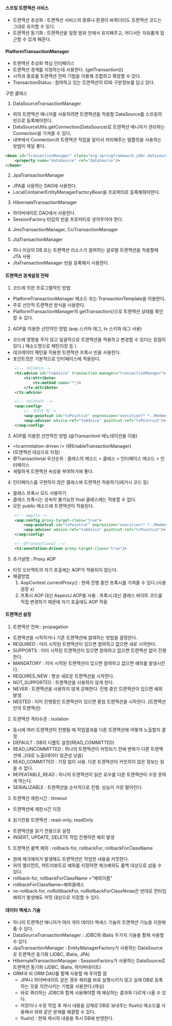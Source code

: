 #### 스프링 트랜잭션 서비스

- 트랜잭션 추상화 : 트랜잭션 서비스의 종류나 환경이 바뀌더라도 트랜잭션 코드는 그대로 유지할 수 있다.
- 트랜잭션 동기화 : 트랜잭션을 일정 범위 안에서 유지해주고, 어디서든 자유롭게 접근할 수 있게 해준다.

#### PlatformTransactionManager 

- 트랜잭션 추상화 핵심 인터페이스
- 트랜잭션 경계를 지정하는데 사용한다. (getTransaction())
- 시작과 종료를 트랜잭션 전파 기법을 이용해 조합하고 확장할 수 있다.
- TransactionStatus : 참여하고 있는 트랜잭션의 ID와 구분정보를 담고 있다.

구현 클래스

1. DataSourceTransactionManager
- 위의 트랜잭션 매니저를 사용하려면 트랜잭션을 적용할 DataSource를 스프링의 빈으로 등록해야한다.
- DataSourceUtils.getConnection(DataSource)로 트랜잭션 매니저가 관리하는 Connection을 가져올 수 있다.
- 내부에서 Connection과 트랜잭션 작업을 알아서 처리해주는 템플릿을 사용하는 방법이 제일 좋다.

``` xml
<bean id="transactionManager" class="org.springframework.jdbc.datasource.DataSourceTransactionManager">
    <property name="dataSource" ref="dataSource"/>
</bean>
```

2. JpaTransactionManager
- JPA를 사용하는 DAO에 사용한다.
- LocalContainerEntityManagerFactoryBean을 프로퍼티로 등록해줘야한다.

3. HibernateTransactionManager
- 하이버네이트 DAO에서 사용한다.
- SessionFactory 타입의 빈을 프로퍼티로 넣어주어야 한다.

4. JmsTransactionManager, CciTransactionManager

5. JtaTransactionManager
- 하나 이상의 DB 또는 트랜잭션 리소스가 참여하는 글로벌 트랜잭션을 적용할때 JTA 사용
- JtaTransactionManager 빈을 등록해서 사용한다.

#### 트랜잭션 경계설정 전략

1. 코드에 의한 프로그램적인 방법
- PlatformTransactionManager 메소드 또는 TransactionTemplate을 이용한다.
- 주로 선언적 트랜잭션 방식을 사용한다.
- PlatformTransactionManager의 getTransaction()으로 트랜잭션 상태를 확인할 수 있다.

2. AOP를 이용한 선언적인 방법 (aop 스키마 태그, tx 스키파 태그 사용)
- 코드에 영향을 주지 않고 일괄적으로 트랜잭션을 적용하고 변경할 수 있다는 장점이 있다.( 메소드명으로 패턴지정 등 )
- 데코레이터 패턴을 적용한 트랜잭션 프록시 빈을 사용한다.
- 포인트컷은 기본적으로 인터페이스에 적용된다.

```xml
    <!-- 어드바이스-->
    <tx:advice id="txAdvice" transaction-manager="transactionManager">
        <tx:attribute>
            <tx:method name="*"/>
        </tx:attribute>
    </tx:advice>

    <!-- 어드바이저 -->
    <aop:config>
        <!--포인트 컷-->
        <aop:pointcut id="txPointcut" expression="execution(* *..MemberDao.*(..))"/>
        <aop:advisor advice-ref="txAdvice" pointcut-ref="txPointcut"/>
    </aop:config>
```

3. AOP를 이용한 선언적인 방법 (@Transactionl 애노테이션을 이용)
- <tx:annotation-driven \/> (@EnableTransactionManager)
- (트앤잭션 대상으로 지정) 
- @Transactional 우선순위 : 클래스의 메소드 > 클래스 > 인터페이스 메소드 > 인터페이스
- 세밀하게 트랜젝션 속성을 부여하기에 좋다.

4. 인터페이스를 구현하지 않은 클래스에 트랜잭션 적용하기(레거시 코드 등)
- 클래스 프록시 모드 사용하기
- 클래스 프록시는 상속이 불가능한 final 클래스에는 적용할 수 없다.
- 모든 public 메소드에 트랜잭션이 적용된다.

```xml
    <!-- aop/tx-->
    <aop:config proxy-target-class="true">
        <aop:pointcut id="txPointcut" expression="execution(* *..MemberDao.*(..))"/>
        <aop:advisor advice-ref="txAdvice" pointcut-ref="txPointcut"/>
    </aop:config>

    <!--@Transactional -->
    <tx:annotation-driven proxy-target-class="true"/> 
```

5. 추가설명 : Proxy AOP
- 타킷 오브젝트의 자기 호출에는 AOP가 적용되지 않는다.
- 해결방법 
    1. AopContext.currentProxy() : 현재 진행 중인 프록시를 가져올 수 있다.(사용 권장 x)
    2. 프록시 AOP 대신 AspectJ AOP를 사용 : 프록시 대신 클래스 바이트 코드를 직접 변경하기 때문에 자기 호출에도 AOP 적용 

#### 트랜잭션 설정

1. 트랜잭션 전파 : propagation
- 트랜잭션을 시작하거나 기존 트랜잭션에 참여하는 방법을 결정한다.
- REQUIRED : 미리 시작된 트랜잭션이 있으면 참여하고 없으면 새로 시작한다.
- SUPPORTS : 이미 시작된 트랜잭션이 있으면 참여하고 없으면 트랜잭션 없이 진행한다.
- MANDATORY : 이미 시작된 트랜잭션이 있으면 참여하고 없으면 예외를 발생시킨다.
- REQUIRES_NEW : 항상 새로운 트랜잭션을 시작한다.
- NOT_SUPPORTED : 트랜잭션을 사용하지 않게 한다.
- NEVER : 트랜잭션을 사용하지 않게 강제한다. 진행 중인 트랜잭션이 있으면 예외 발생.
- NESTED : 이미 진행중인 트랜잭션이 있으면 중첩 트랜잭션을 시작한다. (트랜잭션 안의 트랜잭션)

2. 트랜잭션 격리수준 : isolation
- 동시에 여러 트랜잭션이 진행될 때 작업결과를 다른 트랜잭션에 어떻게 노출할지 결정
- DEFAULT : DB의 디폴트 설정(READ_COMMITTED)
- READ_UNCOMMITTED : 하나의 트랜잭션이 커밋되기 전에 변화가 다른 트랜잭션에 그대로 노출(데이터 일관성 낮음)
- READ_COMMITTED : 가장 많이 사용. 다른 트랜잭션이 커밋하지 않은 정보는 읽을 수 없다.
- REPEATABLE_READ : 하나의 트랜잭션이 읽은 로우를 다른 트랜잭션이 수정 못하게 막는다.
- SERIALIZABLE : 트랜잭션을 순차적으로 진행. 성능이 가장 떨어진다.

3. 트랜잭션 제한시간 : timeout 
- 트랜잭션에 제한시간 지정

4. 읽기전용 트랜잭션 : read-only, readOnly
- 트랜잭션을 읽기 전용으로 설정
- INSERT, UPDATE, DELETE 작업 진행하면 예외 발생

5. 트랜잭션 롤백 예외 : rollback-for, rollbackFor, rollbackForClassName
- 원래 체크예외가 발생해도 트랜잭션은 작업한 내용을 커밋한다.
- 위의 엘리먼트, 어트리뷰트로 예외를 지정하면 체크예외도 롤백 대상으로 삼을 수 있다.
- rollback-for, rollbackForClassName ="예외이름"
- rollbackForClassName=예외클래스
- no-rollback-for, noRolllbackFor, noRollbackForClassNmae은 반대로 런타임 예외가 발생해도 커밋 대상으로 지정할 수 있다.

#### 데이터 엑세스 기술

- 하나의 트랜잭션 매니저가 여러 개의 데이터 액세스 기술의 트랜잭션 기능을 지원해 줄 수 있다.
- DataSourceTransactionManager : JDBC와 iBatis 두가지 기술을 함께 사용할 수 있다.
- JpaTransactionManager : EntityManagerFactory가 사용하는 DataSource로 트랜잭션 동기화 (JDBC, iBatis, JPA)
- HibernateTransactionManager : SessionFactory가 사용하는 DataSource로 트랜잭션 동기화 (JDBC, iBatis, 하이버네이트)
- ORM과 비 ORM DAO를 함꼐 사용할 때 주의할 점
    - JPA나 하이버네이트 같은 경우 쿼리를 바로 실행시키지 않고 실제 DB로 등록하는 것을 지연시키는 기법을 사용한다.(캐싱)
    - 바로 쿼리하는 JDBC와 함께 사용해야할 때 예상하는 결과와 다르게 나올 수 있다.
    - 저장이나 수정 작업 후 캐시 내용을 강제로 DB로 보내주는 flush() 메소드를 사용해서 위와 같은 문제를 해결할 수 있다. 
    - flush() : 현재 캐시의 내용을 즉시 DB에 반영한다.
